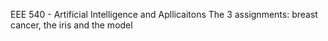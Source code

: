 EEE 540 - Artificial Intelligence and Apllicaitons
The 3 assignments: breast cancer, the iris and the model
